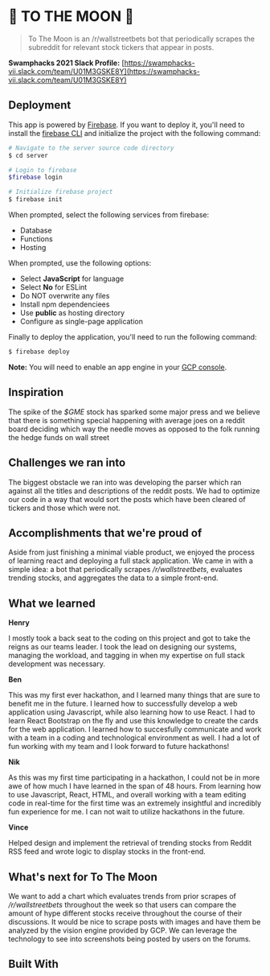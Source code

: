 # 🚀 TO THE MOON 🚀

> To The Moon is an /r/wallstreetbets bot that periodically scrapes the subreddit for relevant stock tickers that appear in posts.

**Swamphacks 2021 Slack Profile:** [https://swamphacks-vii.slack.com/team/U01M3GSKE8Y](https://swamphacks-vii.slack.com/team/U01M3GSKE8Y)

## Deployment

This app is powered by [Firebase](https://firebase.google.com). If you want to deploy it, you'll need to install the [firebase CLI](https://firebase.google.com/docs/cli) and initialize the project with the following command:

```sh
# Navigate to the server source code directory
$ cd server 

# Login to firebase
$firebase login

# Initialize firebase project
$ firebase init
```

When prompted, select the following services from firebase:

* Database
* Functions
* Hosting

When prompted, use the following options:

* Select **JavaScript** for language
* Select **No** for ESLint
* Do NOT overwrite any files
* Install npm dependenciees
* Use **public** as hosting directory
* Configure as single-page application

Finally to deploy the application, you'll need to run the following command:

```sh
$ firebase deploy
```

**Note:** You will need to enable an app engine in your [GCP console](https://console.cloud.google.com).

## Inspiration

The spike of the *$GME* stock has sparked some major press and we believe that there is something special happening with average joes on a reddit board deciding which way the needle moves as opposed to the folk running the hedge funds on wall street


## Challenges we ran into

The biggest obstacle we ran into was developing the parser which ran against all the titles and descriptions of the reddit posts. We had to optimize our code in a way that would sort the posts which have been cleared of tickers and those which were not.

## Accomplishments that we're proud of

Aside from just finishing a minimal viable product, we enjoyed the process of learning react and deploying a full stack application. We came in with a simple idea: a bot that periodically scrapes */r/wallstreetbets*, evaluates trending stocks, and aggregates the data to a simple front-end.

## What we learned

**Henry**

I mostly took a back seat to the coding on this project and got to take the reigns as our teams leader. I took the lead on designing our systems, managing the workload, and tagging in when my expertise on full stack development was necessary.

**Ben**

This was my first ever hackathon, and I learned many things that are sure to benefit me in the future. I learned how to successfully develop a web application using Javascript, while also learning how to use React. I had to learn React Bootstrap on the fly and use this knowledge to create the cards for the web application. I learned how to succesfully communicate and work with a team in a coding and technological environment as well. I had a lot of fun working with my team and I look forward to future hackathons! 

**Nik**

As this was my first time participating in a hackathon, I could not be in more awe of how much I have learned in the span of 48 hours. From learning how to use Javascript, React, HTML, and overall working with a team editing code in real-time for the first time was an extremely insightful and incredibly fun experience for me. I can not wait to utilize hackathons in the future. 

**Vince**

Helped design and implement the retrieval of trending stocks from Reddit RSS feed and wrote logic to display stocks in the front-end.

## What's next for To The Moon

We want to add a chart which evaluates trends from prior scrapes of */r/wallstreetbets* throughout the week so that users can compare the amount of hype different stocks receive throughout the course of their discussions. It would be nice to scrape posts with images and have them be analyzed by the vision engine provided by GCP. We can leverage the technology to see into screenshots being posted by users on the forums.

## Built With
